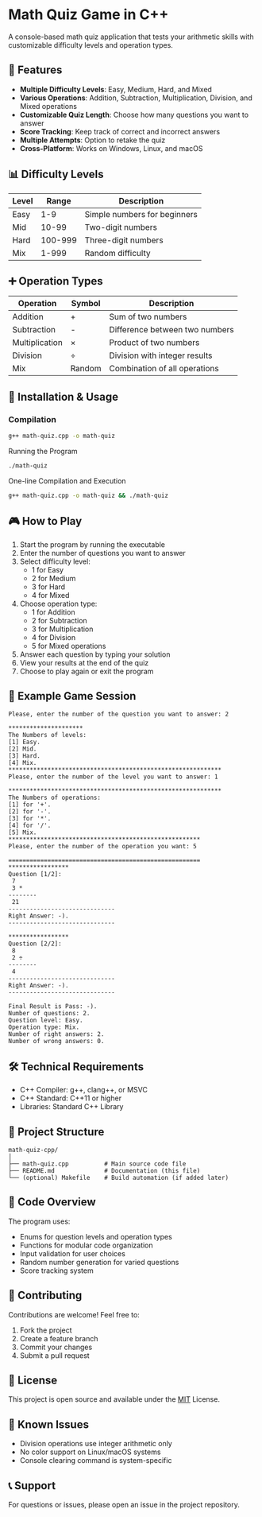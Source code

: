 # Math Quiz Game in C++

A console-based math quiz application that tests your arithmetic skills with customizable difficulty levels and operation types.

## 🎯 Features

- **Multiple Difficulty Levels**: Easy, Medium, Hard, and Mixed
- **Various Operations**: Addition, Subtraction, Multiplication, Division, and Mixed operations
- **Customizable Quiz Length**: Choose how many questions you want to answer
- **Score Tracking**: Keep track of correct and incorrect answers
- **Multiple Attempts**: Option to retake the quiz
- **Cross-Platform**: Works on Windows, Linux, and macOS

## 📊 Difficulty Levels

| Level | Range   | Description                  |
| ----- | ------- | ---------------------------- |
| Easy  | 1-9     | Simple numbers for beginners |
| Mid   | 10-99   | Two-digit numbers            |
| Hard  | 100-999 | Three-digit numbers          |
| Mix   | 1-999   | Random difficulty            |

## ➕ Operation Types

| Operation      | Symbol | Description                    |
| -------------- | ------ | ------------------------------ |
| Addition       | +      | Sum of two numbers             |
| Subtraction    | -      | Difference between two numbers |
| Multiplication | ×      | Product of two numbers         |
| Division       | ÷      | Division with integer results  |
| Mix            | Random | Combination of all operations  |

## 🚀 Installation & Usage

### Compilation

```bash
g++ math-quiz.cpp -o math-quiz
```

Running the Program

```bash
./math-quiz
```

One-line Compilation and Execution

```bash
g++ math-quiz.cpp -o math-quiz && ./math-quiz
```

## 🎮 How to Play

1. Start the program by running the executable
2. Enter the number of questions you want to answer
3. Select difficulty level:
   - 1 for Easy
   - 2 for Medium
   - 3 for Hard
   - 4 for Mixed
4. Choose operation type:
   - 1 for Addition
   - 2 for Subtraction
   - 3 for Multiplication
   - 4 for Division
   - 5 for Mixed operations
5. Answer each question by typing your solution
6. View your results at the end of the quiz
7. Choose to play again or exit the program

## 📝 Example Game Session

```text
Please, enter the number of the question you want to answer: 2

*********************
The Numbers of levels:
[1] Easy.
[2] Mid.
[3] Hard.
[4] Mix.
************************************************************
Please, enter the number of the level you want to answer: 1

************************************************************
The Numbers of operations:
[1] for '+'.
[2] for '-'.
[3] for '*'.
[4] for '/'.
[5] Mix.
******************************************************
Please, enter the number of the operation you want: 5

======================================================
*****************
Question [1/2]:
 7
 3 *
--------
 21
------------------------------
Right Answer: -).
------------------------------

*****************
Question [2/2]:
 8
 2 ÷
--------
 4
------------------------------
Right Answer: -).
------------------------------

Final Result is Pass: -).
Number of questions: 2.
Question level: Easy.
Operation type: Mix.
Number of right answers: 2.
Number of wrong answers: 0.
```

## 🛠️ Technical Requirements

- C++ Compiler: g++, clang++, or MSVC
- C++ Standard: C++11 or higher
- Libraries: Standard C++ Library

## 📁 Project Structure

```text
math-quiz-cpp/
│
├── math-quiz.cpp          # Main source code file
├── README.md              # Documentation (this file)
└── (optional) Makefile    # Build automation (if added later)
```

## 🔧 Code Overview

The program uses:

- Enums for question levels and operation types
- Functions for modular code organization
- Input validation for user choices
- Random number generation for varied questions
- Score tracking system

## 🤝 Contributing

Contributions are welcome! Feel free to:

1. Fork the project
2. Create a feature branch
3. Commit your changes
4. Submit a pull request

## 📄 License

This project is open source and available under the [MIT](LICENSE) License.

## 🐛 Known Issues

- Division operations use integer arithmetic only
- No color support on Linux/macOS systems
- Console clearing command is system-specific

## 📞 Support

For questions or issues, please open an issue in the project repository.
